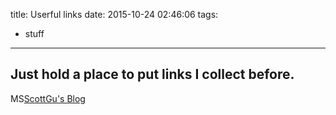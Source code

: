 title: Userful links
date: 2015-10-24 02:46:06
tags: 
- stuff
---

## Just hold a place to put links I collect before.

MS[ScottGu's Blog](http://weblogs.asp.net/scottgu)